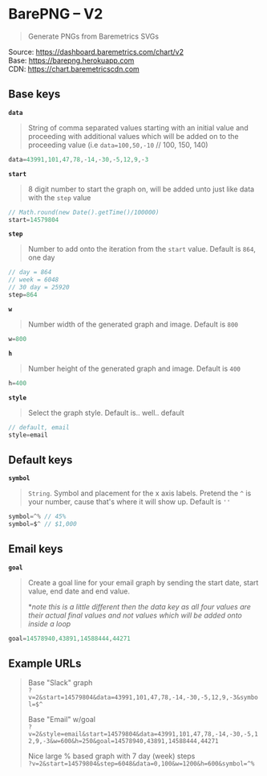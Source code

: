 # BarePNG – V2
> Generate PNGs from Baremetrics SVGs

Source: https://dashboard.baremetrics.com/chart/v2  
Base:   https://barepng.herokuapp.com  
CDN:    https://chart.baremetricscdn.com  

## Base keys
**`data`**
> String of comma separated values starting with an initial value and proceeding with additional values which will be added on to the proceeding value (i.e `data=100,50,-10` // 100, 150, 140)

```js
data=43991,101,47,78,-14,-30,-5,12,9,-3
```

**`start`**
> 8 digit number to start the graph on, will be added unto just like data with the `step` value 

```js
// Math.round(new Date().getTime()/100000)
start=14579804
```

**`step`**
> Number to add onto the iteration from the `start` value. Default is `864`, one day

```js
// day = 864
// week = 6048
// 30 day = 25920
step=864
```

**`w`**
> Number width of the generated graph and image. Default is `800`

```js
w=800
```

**`h`**
> Number height of the generated graph and image. Default is `400`

```js
h=400
```

**`style`**
> Select the graph style. Default is.. well.. default

```js
// default, email
style=email
```

## Default keys
**`symbol`**
> `String`. Symbol and placement for the x axis labels. Pretend the `^` is your number, cause that's where it will show up. Default is `''`

```js
symbol=^% // 45%
symbol=$^ // $1,000
```

## Email keys
**`goal`**
> Create a goal line for your email graph by sending the start date, start value, end date and end value. 
>  
> **note this is a little different then the data key as all four values are their actual final values and not values which will be added onto inside a loop*

```js
goal=14578940,43891,14588444,44271
```

## Example URLs
> Base "Slack" graph  
> `?v=2&start=14579804&data=43991,101,47,78,-14,-30,-5,12,9,-3&symbol=$^`
>
> Base "Email" w/goal  
> `?v=2&style=email&start=14579804&data=43991,101,47,78,-14,-30,-5,12,9,-3&w=600&h=250&goal=14578940,43891,14588444,44271`
>
> Nice large % based graph with 7 day (week) steps  
> `?v=2&start=14579804&step=6048&data=0,100&w=1200&h=600&symbol=^%`